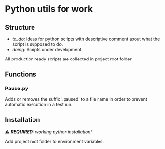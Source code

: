 # Python utils for work

  ## Structure
  + _to\_do:_ Ideas for python scripts with descriptive comment about what the script is supposed to do.
  + _doing:_ Scripts under development
    
  All production ready scripts are collected in project root folder.

  ## Functions

  ### **Pause.py**
   Adds or removes the suffix '.paused' to a file name in order to prevent automatic execution in a test run.

  ## Installation
   :warning: _**REQUIRED:** working python installation!_

   Add project root folder to environment variables.

